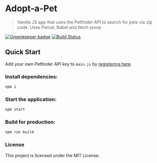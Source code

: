 # Adopt-a-Pet

> Vanilla JS app that uses the Petfinder API to search for pets via zip code. Uses Parcel, Babel and fetch-jsonp

[![Greenkeeper badge](https://badges.greenkeeper.io/sethbergman/Adopt-a-Pet.svg)](https://greenkeeper.io/)
[![Build Status](https://travis-ci.org/sethbergman/Adopt-a-Pet.svg?branch=master)](https://travis-ci.org/sethbergman/Adopt-a-Pet)

## Quick Start

Add your own Petfinder API key to `main.js` by [registering here](https://www.petfinder.com/developers/api-key).

### Install dependencies:

```sh
npm i
```

### Start the application:

```sh
npm start
```

### Build for production:

```sh
npm run build
```

### License

This project is licensed under the MIT License.
